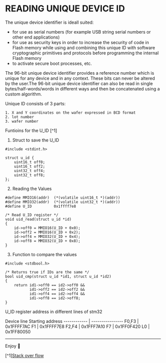# READING UNIQUE DEVICE ID


The unique device identifier is ideall suited:
* for use as serial numbers (for example USB string serial numbers or other end applications)
* for use as security keys in order to increase the security of code in Flash memory while using and combining this unique ID with software cryptographic primitives and protocols before programming the internal Flash memory
* to activate secure boot processes, etc.

The 96-bit unique device identifier provides a reference number which is unique for any device and in any context. These bits can never be altered by the user.The 96-bit unique device identifier can also be read in single bytes/half-words/words 
in different ways and then be concatenated using a custom algorithm.

Unique ID consists of 3 parts:

    1. X and Y coordinates on the wafer expressed in BCD format
    2. lot number
    3. wafer number

Funtioins for the U_ID [^1]
1. Struct to save the U_ID 
```
#include <stdint.h>

struct u_id {
    uint16_t off0;
    uint16_t off2;
    uint32_t off4;
    uint32_t off8;
};
```
2. Reading the Values

```
#define MMIO16(addr)  (*(volatile uint16_t *)(addr))
#define MMIO32(addr)  (*(volatile uint32_t *)(addr))
#define U_ID          0x1ffff7e8

/* Read U_ID register */
void uid_read(struct u_id *id)
{
    id->off0 = MMIO16(U_ID + 0x0); 
    id->off2 = MMIO16(U_ID + 0x2);
    id->off4 = MMIO32(U_ID + 0x4);
    id->off8 = MMIO32(U_ID + 0x8);
}
```
3. Function to compare the values

```
#include <stdbool.h>

/* Returns true if IDs are the same */
bool uid_cmp(struct u_id *id1, struct u_id *id2)
{
    return id1->off0 == id2->off0 &&
           id1->off2 == id2->off2 &&
           id1->off4 == id2->off4 &&
           id1->off8 == id2->off8;
}

```




U_ID register address in different lines of stm32

Device line  Starting address
------------ | ----------------
F0,F3 | 0x1FFFF7AC
F1 	  | 0x1FFFF7E8
F2,F4 |	0x1FFF7A10
F7 	  | 0x1FF0F420
L0 	  | 0x1FF80050



***
Enjoy :tada:

[^1][Stack over flow](https://stackoverflow.com/questions/29323699/how-to-find-the-device-id-of-a-stm32f103ret)